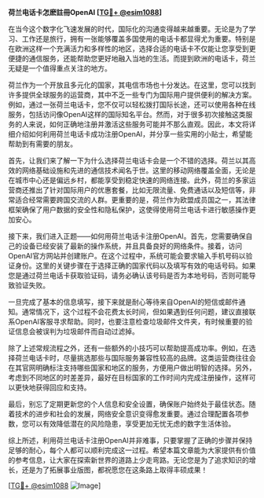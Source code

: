 **荷兰电话卡怎麽註冊OpenAI [[TG💪+ @esim1088](https://t.me/s/esim1088)]**

在当今这个数字化飞速发展的时代，国际化的沟通变得越来越重要。无论是为了学习、工作还是旅行，拥有一张能够覆盖多国使用的电话卡都显得尤为重要。特别是在欧洲这样一个充满活力和多样性的地区，选择合适的电话卡不仅能让您享受到更便捷的通信服务，还能帮助您更好地融入当地的生活。而提到欧洲的电话卡，荷兰无疑是一个值得重点关注的地方。

荷兰作为一个开放且多元化的国家，其电信市场也十分发达。在这里，您可以找到许多提供全球服务的运营商，其中不乏一些专门为国际用户提供便利的解决方案。例如，通过一张荷兰电话卡，您不仅可以轻松拨打国际长途，还可以使用各种在线服务，包括访问像OpenAI这样的国际知名平台。然而，对于很多初次接触这类服务的人来说，如何正确地注册并激活这些服务可能并不那么直观。因此，本文将详细介绍如何利用荷兰电话卡成功注册OpenAI，并分享一些实用的小贴士，希望能帮助到有需要的朋友。

首先，让我们来了解一下为什么选择荷兰电话卡会是一个不错的选择。荷兰以其高效的网络基础设施和先进的通信技术闻名于世。这里的移动网络覆盖全面，无论是在城市中心还是偏远乡村，都能享受到稳定快速的网络连接。此外，荷兰的多家运营商还推出了针对国际用户的优惠套餐，比如无限流量、免费通话以及短信等，非常适合经常需要跨国交流的人群。更重要的是，荷兰作为欧盟成员国之一，其法律框架确保了用户数据的安全性和隐私保护，这使得使用荷兰电话卡进行敏感操作更加安心。

接下来，我们进入正题——如何用荷兰电话卡注册OpenAI。首先，您需要确保自己的设备已经安装了最新的操作系统，并且具备良好的网络条件。接着，访问OpenAI官方网站并创建账户。在这个过程中，系统可能会要求输入手机号码以验证身份。这里的关键步骤在于选择正确的国家代码以及填写有效的电话号码。如果您是通过荷兰电话卡获取验证码，请务必确认该号码是否为本地号码，否则可能导致验证失败。

一旦完成了基本的信息填写，接下来就是耐心等待来自OpenAI的短信或邮件通知。通常情况下，这个过程不会花费太长时间，但如果遇到任何问题，建议直接联系OpenAI客服寻求帮助。同时，也要注意检查垃圾邮件文件夹，有时候重要的验证信息会被误判为垃圾邮件而自动过滤掉。

除了上述常规流程之外，还有一些额外的小技巧可以帮助提高成功率。例如，在选择荷兰电话卡时，尽量挑选那些与国际服务兼容性较高的品牌。这类运营商往往会在其官网明确标注支持哪些国家和地区的服务，方便用户做出明智的选择。另外，考虑到不同地区的时差差异，最好在目标国家的工作时间内完成注册操作，这样可以更快地获得回应和支持。

最后，别忘了定期更新您的个人信息和安全设置，确保账户始终处于最佳状态。随着技术的进步和社会的发展，网络安全意识变得愈发重要。通过合理配置各项参数，您可以有效降低潜在的风险隐患，享受更加无忧无虑的数字生活体验。

综上所述，利用荷兰电话卡注册OpenAI并非难事，只要掌握了正确的步骤并保持足够的耐心，每个人都可以顺利完成这一过程。希望本篇文章能为大家提供有价值的参考信息，让大家在探索新世界的道路上少走弯路。无论您是为了追求知识的增长，还是为了拓展事业版图，都祝愿您在这条路上取得丰硕成果！

[[TG💪+ @esim1088](https://t.me/s/esim1088) ![Image](https://i.postimg.cc/4NQfJmqS/Snipaste-2025-05-13-00-14-12.png)]